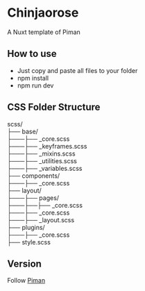 # Chinjaorose

A Nuxt template of Piman  


## How to use

- Just copy and paste all files to your folder
- npm install
- npm run dev  


## CSS Folder Structure

scss/  
├── base/  
├───├── \_core.scss  
├───├── \_keyframes.scss  
├───├── \_mixins.scss  
├───├── \_utilities.scss   
├───├── \_variables.scss  
├── components/  
├───├── \_core.scss  
├── layout/  
├───├── pages/  
├───├──├── \_core.scss  
├───├── \_core.scss  
├───├── \_layout.scss  
├── plugins/  
├───├── \_core.scss  
├── style.scss


## Version

Follow [Piman](https://github.com/ya-sai/piman)